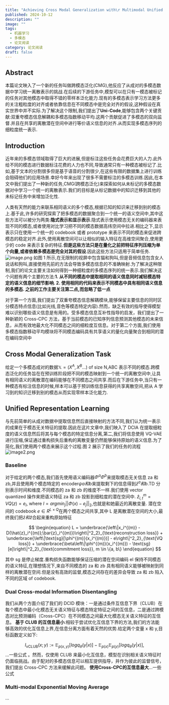 ```yaml
---
title: "Achieving Cross Modal Generalization with\r Multimodal Unified Representation"
published: 2024-10-12
description: ""
image: ""
tags:
  - 机器学习
  - 多模态
  - 论文阅读
category: 论文阅读
draft: false
---
```


## Abstract

本篇论文映入了一个新的任务叫做跨模态泛化(CMG),他反应了从成对的多模态数据中学习统一离散表示的挑战.在后续的下游任务中,模型可以在只有一模态被标记的任务对其他模态中取得不错的零样本泛化能力.现有的多模态表示学习方法更多的关注粗粒度的对齐或者依靠信息在不同模态中是完全对齐的假设,这种假设在真实世界中并不实际.为了解决这个限制,我们提出了**Uni-Code**,能够包含两个关键贡献:双重夸模态信息解耦和多模态指数移动平均.这两个贡献促进了多模态的双向监督.并且在共享的离散潜在空间中进行等价语义信息的对齐.从而实现多模态序列的细粒度统一表示.

## Introduction

近年来的多模态领域取得了巨大的进展,但是标注这些任务会花费巨大的人力.此外给不同的模态进行数据标注花费的人力也不同,导致通常只有一种模态被标记了.比如,基于文本的分割很多但是基于语音的分割很少,在这些有限的数据集上进行训练会阻碍他们的应用场景.幸好今年来出现了很多不需要标注的多模态训练.因此,在本文中我们提出了一种新的任务,CMG(跨模态泛化)来探索如何从未标记的多模态数据对中学习一个统一的离散表示.我们的目标是从标记数据中的知识迁移到其他的未标记任务中来增加泛化性.

人类有天然的能力来联系相同语义的多个模态,根据已知的知识来迁移到别的模态上.基于此,许多的研究探索了把多模态的数据聚合到一个统一的语义空间中,其中这些方法可以被分为两类:**隐式表示和显示表示**.隐式表示使用模态无关的编码器来表现不同的模态,或者使用对比学习把不同的模态数据高纬空间中拉进.相比之下,显示表示只在使用一个统一的 codebook 或者 prototype 来表示不同的模态来促进跨模态的稳定对齐.此外,使用离散空间可以让相似的输入特征在高维空间聚合,使用更少的 code 来表示复杂的特征.**但是这些方法只是在量化之前把特征序列压缩为单个向量,或者依赖多模态是完全对其的假设**.因此这些方法只适用于简单任务.
![image.png](https://picture-bed-1325530970.cos.ap-nanjing.myqcloud.com/20241012111303.png)
如图 1 所示,在无限制的视屏中包含猫和狗叫,但是音频信息包含女人说话和狗叫,直接使用先前的方法会导致多模态信息的不准确映射.为了解决这种限制,我们的论文主要关注如何得到一种细粒度的多模态序列的统一表示.我们解决这个问题有两个主要的方法:**1. 从不同的模态中提取相同的语义信息同时减轻模态特定的语义信息的细节影响. 2. 使用相同的代码来表示不同模态中具有相同语义信息的多模态. 之前的工作主要关注第二点,而忽略了低一点**

对于第一个方面,我们提出了双重夸模态信息解耦模块,能够保留主要信息的同时区分模态特点信息(比如光线,音色等模态特定内容).然而，缺乏有效的指导使得模型难以识别哪些语义信息是有用的。受多模态信息互补性指导的启发，我们提出了一种新颖的 Cross-CPC 方法，基于当前模态的已知序列信息预测其他模态的未来信息，从而有效地最大化不同模态之间的细粒度互信息。对于第二个方面,我们使用多模态指数移动平均模块将不同模态编码具有共享语义的量化向量聚合到相同的潜在编码空间中

## Cross Modal Generalization Task

给定一个多模态成对的数据$\mathbb{X}={(X^A,X^B\dots)}$ of size N,ABC 表示不同的模态.跨模态泛化的任务旨在在预训练阶段把不同的模态映射到一个统一的离散空间中,让具有相同语义的离散潜在编码能够在不同模态之间共享.而后在下游任务中,当只有一种模态有标注信息的时候,样本可以基于预训练信息获得的共享离散空间,把从 A 学习到的知识迁移到别的模态从而实现零样本泛化能力.

## Unified Representation Learning

与先前简单的从成对数据中提取信息然后直接映射的方法不同,我们认为统一表示的成果在于模态无关特征的提取.因此在这片文章中,我们映入了 DCIA 在提取细粒度的语义信息然后将其与每个模态的特定信息分离,第二,我们将信息使用 VQ-VAE 进行压缩,保证通过重构损失后重构的离散变量仍然能够保持原始的语义信息.为了简化,我们使用两个模态来展示这个过程.图 2 展示了我们的任务的流程
![image2.png](https://picture-bed-1325530970.cos.ap-nanjing.myqcloud.com/20241012134914.png)

### Baseline

对于给定的两个模态,我们首先使用语义编码器$\Phi^a \Phi^b$来提取模态无关信息 za 和 zb,并且使用两个模态特定的 encoder$\psi a和b$来提取剩下的信息得到$\bar{z}^a和b$.TD 分别表示时间和维度.不同模态的 za 和 zb 的维度不一样.我们使用 vector quantized 操作来把语义特征 za 和 zb 投影到细粒度的潜在空间中.
$\hat{z}^m_{i,t}=VQ(z)=e_{l}$, where $l=argmin_{j}||\Phi(x)-e_{j}||_{2}$,也就是和她最近的离散变量.
潜在空间的 codebook $e∈R^{L\times Q}$在两个模态之间共享,其中 L 是离散潜在空间的大小,最终我们把$\bar{z}和\hat{z}$合起来重构原始特征

$$
\begin{equation} L = \underbrace{\left\|x_i^{(m)} - D(\hat{z}_i^{(m)};\bar{z}_i^{(m)})\right\|^2_2}_{\text{reconstruction loss}} + \underbrace{\left\|\text{sg}[\phi^{(m)}(x_i^{(m)})] - e\right\|^2_2}_{\text{VQ loss}} + \underbrace{\beta\left\|\phi^{(m)}(x_i^{(m)}) - \text{sg}[e]\right\|^2_2}_{\text{commitment loss}}, m \in \{a, b\} \end{equation}
$$

其中 sg 是停止梯度.重构损失函数能够保证压缩的潜在空间编码 el 保持不同模态的语义特征,在理想情况下,来自不同模态的 za 和 zb 具有相同语义能够被映射到同样的离散潜在空间.但是没有高效的监督,模态之间存在的差异会导致 za 和 zb 陷入不同的区域 of codebook.

### Dual Cross-modal Information Disentangling

我们从两个方面介绍了我们的 DCID 模块：一是通过条件互信息下界（CLUB）在每个模态中最小化模态无关语义特征与模态特定特征之间的互信息，二是通过跨模态对比预测编码（Cross-CPC）在不同模态之间最大化模态无关语义特征的互信息。
**基于 CLUB 的互信息最小**:相较于尝试优化互信息下界的方法,我们的方法能够高效的优化互信息上界,在信息分离方面有着天然的优势.给定两个变量 x 和 y,目标函数定义如下:

$$
I_{\text{vCLUB}}(x; y) := \mathbb{E}_{p(x,y)}[log q_\theta(y|x)] - \mathbb{E}_{p(x)}\mathbb{E}_{p(y)}[log q_\theta(y|x)],
$$
...一些公式
。然而，仅使用 CLUB 来最小化互信息，模型在识别相关语义特征时仍面临挑战。由于配对的多模态信息可以相互提供指导，并作为彼此的监督信号，我们提出 Cross-CPC 方法来缓解此问题。
**使用Cross-CPC的互信息最大**...一些公式

### Multi-modal Exponential Moving Average
...
